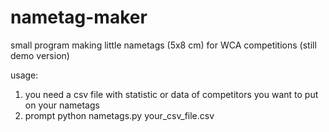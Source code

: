 # nametag-maker
small program making little nametags (5x8 cm) for WCA competitions (still demo version)

usage:
1. you need a csv file with statistic or data of competitors you want to put on your nametags
2. prompt python nametags.py your_csv_file.csv
